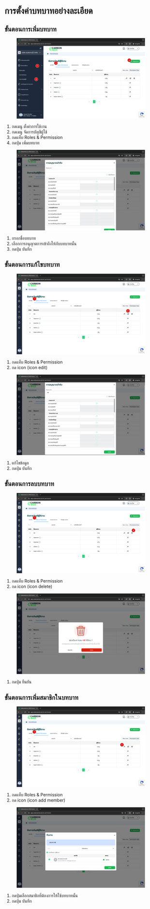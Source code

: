 # การตั้งค่าบทบาทอย่างละเอียด

## **ขั้นตอนการเพิ่มบทบาท**

<figure><img src="../../../.gitbook/assets/image (6) (1).png" alt=""><figcaption></figcaption></figure>

1. กดเมนู ตั้งค่าการใช้งาน
2. กดเมนู จัดการบัญชีผู้ใช้
3. กดแท็บ Roles & Permission
4. กดปุ่ม เพิ่มบทบาท



<figure><img src="../../../.gitbook/assets/image (7) (1).png" alt=""><figcaption></figcaption></figure>

1. กรอกชื่อบทบาท
2. เลือกการอนุญาตการเข้าถึงให้กับบทบาทนั้น
3. กดปุ่ม บันทึก



## **ขั้นตอนการแก้ไขบทบาท**

<figure><img src="../../../.gitbook/assets/image (8) (1).png" alt=""><figcaption></figcaption></figure>

1. กดแท็บ Roles & Permission
2. กด icon (icon edit)

<figure><img src="../../../.gitbook/assets/image (9) (1).png" alt=""><figcaption></figcaption></figure>

1. แก้ไขข้อมูล
2. กดปุ่ม บันทึก



## **ขั้นตอนการลบบทบาท**

<figure><img src="../../../.gitbook/assets/image (11) (1).png" alt=""><figcaption></figcaption></figure>

1. กดแท็บ Roles & Permission
2. กด icon (icon delete)



<figure><img src="../../../.gitbook/assets/image (12) (1).png" alt=""><figcaption></figcaption></figure>

1. กดปุ่ม ยืนยัน



## **ขั้นตอนการเพิ่มสมาชิกในบทบาท**

<figure><img src="../../../.gitbook/assets/image (13).png" alt=""><figcaption></figcaption></figure>

1. กดแท็บ Roles & Permission
2. กด icon (icon add member)



<figure><img src="../../../.gitbook/assets/image (163).png" alt=""><figcaption></figcaption></figure>

1. กดปุ่มเลือกสมาชิกที่ต้องการให้ใช้บทบาทนั้น
2. กดปุ่ม บันทึก
